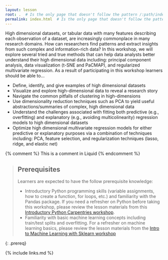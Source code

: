 ```yaml
---
layout: lesson
root: .  # Is the only page that doesn't follow the pattern /:path/index.html
permalink: index.html  # Is the only page that doesn't follow the pattern /:path/index.html
---
```

High dimensional datasets, or tabular data with many features describing each observation of a dataset, are increasingly commonplace in many research domains. How can researchers find patterns and extract insights from such complex and information-rich data? In this workshop, we will explore several tried and true methods that can help data analysts better understand their high dimensional data including: principal component analysis, data visualization (t-SNE and PaCMAP), and regularized multivariate regression. As a result of participating in this workshop learners should be able to…
* Define, identify, and give examples of high dimensional datasets
* Visualize and explore high-dimensional data to reveal a research story
* Navigate the common pitfalls of clustering in high-dimensions
* Use dimensionality reduction techniques such as PCA to yield useful abstractions/summaries of complex, high dimensional data
* Understand the challenges associated with fitting both predictive (e.g., overfitting) and explanatory (e.g., avoiding multicolinearity) regression models to high dimensional datasets
* Optimize high dimensional multivariate regression models for either predictive or explanatory purposes via a combination of techniques including: PCA, feature selection, and regularization techniques (lasso, ridge, and elastic net) 

<!-- this is an html comment -->

{% comment %} This is a comment in Liquid {% endcomment %}

> ## Prerequisites
>
> Learners are expected to have the follow prerequisite knowledge:
> * Introductory Python programming skills (variable assignments, how to create a function, for loops, etc.) and familiarity with the Pandas package. If you need a refresher on Python before taking this workshop, please review the lesson materials from this [Introductory Python Carpentries workshop](https://swcarpentry.github.io/python-novice-inflammation/index.html).
> * Familiarity with basic machine learning concepts including train/test splits and overfitting. For a refresher on machine learning basics, please review the lesson materials from the [Intro to Machine Learning with Sklearn workshop](https://carpentries-incubator.github.io/machine-learning-novice-sklearn/)
> 
{: .prereq}

{% include links.md %}
